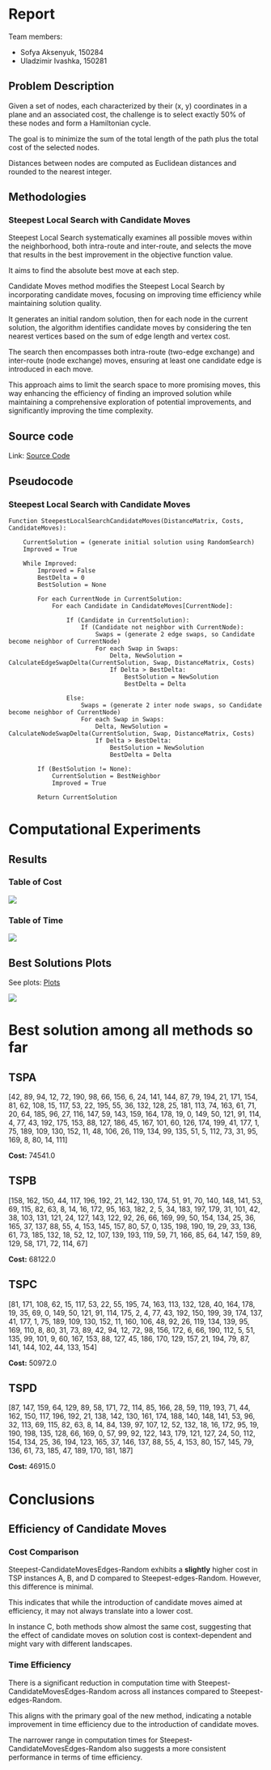 # Report

Team members:

- Sofya Aksenyuk, 150284
- Uladzimir Ivashka, 150281

## Problem Description

Given a set of nodes, each characterized by their (x, y) coordinates in a plane and an associated cost, the challenge is to select exactly 50% of these nodes and form a Hamiltonian cycle. 

The goal is to minimize the sum of the total length of the path plus the total cost of the selected nodes. 

Distances between nodes are computed as Euclidean distances and rounded to the nearest integer. 

## Methodologies

### Steepest Local Search with Candidate Moves

Steepest Local Search systematically examines all possible moves within the neighborhood, both intra-route and inter-route, and selects the move that results in the best improvement in the objective function value. 

It aims to find the absolute best move at each step.

Candidate Moves method modifies the Steepest Local Search by incorporating candidate moves, focusing on improving time efficiency while maintaining solution quality. 

It generates an initial random solution, then for each node in the current solution, the algorithm identifies candidate moves by considering the ten nearest vertices based on the sum of edge length and vertex cost. 

The search then encompasses both intra-route (two-edge exchange) and inter-route (node exchange) moves, ensuring at least one candidate edge is introduced in each move. 

This approach aims to limit the search space to more promising moves, this way enhancing the efficiency of finding an improved solution while maintaining a comprehensive exploration of potential improvements, and significantly improving the time complexity.


## Source code

Link: [Source Code](https://github.com/aksenyuk/evolutionary-computation/blob/main/candidate-moves/candidate-moves.ipynb)

<div style="page-break-after: always"></div>

## Pseudocode

### Steepest Local Search with Candidate Moves

    Function SteepestLocalSearchCandidateMoves(DistanceMatrix, Costs, CandidateMoves):

        CurrentSolution = (generate initial solution using RandomSearch)
        Improved = True

        While Improved:
            Improved = False
            BestDelta = 0
            BestSolution = None

            For each CurrentNode in CurrentSolution:
                For each Candidate in CandidateMoves[CurrentNode]:

                    If (Candidate in CurrentSolution):
                        If (Candidate not neighbor with CurrentNode):
                            Swaps = (generate 2 edge swaps, so Candidate become neighbor of CurrentNode)
                            For each Swap in Swaps:
                                Delta, NewSolution = CalculateEdgeSwapDelta(CurrentSolution, Swap, DistanceMatrix, Costs)
                                If Delta > BestDelta:
                                    BestSolution = NewSolution
                                    BestDelta = Delta

                    Else:
                        Swaps = (generate 2 inter node swaps, so Candidate become neighbor of CurrentNode)
                        For each Swap in Swaps:
                            Delta, NewSolution = CalculateNodeSwapDelta(CurrentSolution, Swap, DistanceMatrix, Costs)
                            If Delta > BestDelta:
                                BestSolution = NewSolution
                                BestDelta = Delta

            If (BestSolution != None):
                CurrentSolution = BestNeighbor
                Improved = True
                        
            Return CurrentSolution


<div style="page-break-after: always"></div>

# Computational Experiments

## Results

### Table of Cost

<img src="plots/costs.png"/>

### Table of Time

<img src="plots/times.png"/>

## Best Solutions Plots

See plots: [Plots](https://github.com/aksenyuk/evolutionary-computation/tree/main/candidate-moves/plots/)

<div style="page-break-after: always"></div>

<img src="plots/Steepest-CandidateMovesEdges-Random.png"/>

<div style="page-break-after: always"></div>

# Best solution among all methods so far

## TSPA

[42, 89, 94, 12, 72, 190, 98, 66, 156, 6, 24, 141, 144, 87, 79, 194, 21, 171, 154, 81, 62, 108, 15, 117, 53, 22, 195, 55, 36, 132, 128, 25, 181, 113, 74, 163, 61, 71, 20, 64, 185, 96, 27, 116, 147, 59, 143, 159, 164, 178, 19, 0, 149, 50, 121, 91, 114, 4, 77, 43, 192, 175, 153, 88, 127, 186, 45, 167, 101, 60, 126, 174, 199, 41, 177, 1, 75, 189, 109, 130, 152, 11, 48, 106, 26, 119, 134, 99, 135, 51, 5, 112, 73, 31, 95, 169, 8, 80, 14, 111]

**Cost:** 74541.0

## TSPB
    
[158, 162, 150, 44, 117, 196, 192, 21, 142, 130, 174, 51, 91, 70, 140, 148, 141, 53, 69, 115, 82, 63, 8, 14, 16, 172, 95, 163, 182, 2, 5, 34, 183, 197, 179, 31, 101, 42, 38, 103, 131, 121, 24, 127, 143, 122, 92, 26, 66, 169, 99, 50, 154, 134, 25, 36, 165, 37, 137, 88, 55, 4, 153, 145, 157, 80, 57, 0, 135, 198, 190, 19, 29, 33, 136, 61, 73, 185, 132, 18, 52, 12, 107, 139, 193, 119, 59, 71, 166, 85, 64, 147, 159, 89, 129, 58, 171, 72, 114, 67]

**Cost:** 68122.0

## TSPC
    
[81, 171, 108, 62, 15, 117, 53, 22, 55, 195, 74, 163, 113, 132, 128, 40, 164, 178, 19, 35, 69, 0, 149, 50, 121, 91, 114, 175, 2, 4, 77, 43, 192, 150, 199, 39, 174, 137, 41, 177, 1, 75, 189, 109, 130, 152, 11, 160, 106, 48, 92, 26, 119, 134, 139, 95, 169, 110, 8, 80, 31, 73, 89, 42, 94, 12, 72, 98, 156, 172, 6, 66, 190, 112, 5, 51, 135, 99, 101, 9, 60, 167, 153, 88, 127, 45, 186, 170, 129, 157, 21, 194, 79, 87, 141, 144, 102, 44, 133, 154]

**Cost:** 50972.0

## TSPD
    
[87, 147, 159, 64, 129, 89, 58, 171, 72, 114, 85, 166, 28, 59, 119, 193, 71, 44, 162, 150, 117, 196, 192, 21, 138, 142, 130, 161, 174, 188, 140, 148, 141, 53, 96, 32, 113, 69, 115, 82, 63, 8, 14, 84, 139, 97, 107, 12, 52, 132, 18, 16, 172, 95, 19, 190, 198, 135, 128, 66, 169, 0, 57, 99, 92, 122, 143, 179, 121, 127, 24, 50, 112, 154, 134, 25, 36, 194, 123, 165, 37, 146, 137, 88, 55, 4, 153, 80, 157, 145, 79, 136, 61, 73, 185, 47, 189, 170, 181, 187]

**Cost:**  46915.0

<div style="page-break-after: always"></div>

# Conclusions

## Efficiency of Candidate Moves

### Cost Comparison

Steepest-CandidateMovesEdges-Random exhibits a **slightly** higher cost in TSP instances A, B, and D compared to Steepest-edges-Random. However, this difference is minimal.

This indicates that while the introduction of candidate moves aimed at efficiency, it may not always translate into a lower cost.

In instance C, both methods show almost the same cost, suggesting that the effect of candidate moves on solution cost is context-dependent and might vary with different landscapes.

### Time Efficiency

There is a significant reduction in computation time with Steepest-CandidateMovesEdges-Random across all instances compared to Steepest-edges-Random. 

This aligns with the primary goal of the new method, indicating a notable improvement in time efficiency due to the introduction of candidate moves.

The narrower range in computation times for Steepest-CandidateMovesEdges-Random also suggests a more consistent performance in terms of time efficiency.
